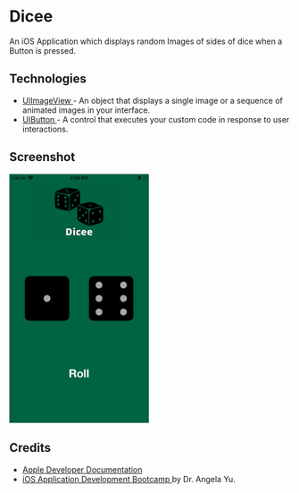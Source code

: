 #  Dicee
An iOS Application which displays random Images of sides of dice when a Button is pressed.

## Technologies
- <a href="https://developer.apple.com/documentation/uikit/uiimageview"> UIImageView </a> - An object that displays a single image or a sequence of animated images in your interface.
- <a href="https://developer.apple.com/documentation/uikit/uibutton"> UIButton </a> - A control that executes your custom code in response to user interactions.

## Screenshot
<img src="HomeScreen.png" width="250">

## Credits
- <a href="https://developer.apple.com/documentation"> Apple Developer Documentation </a>
- <a href="https://www.udemy.com/course/ios-13-app-development-bootcamp/"> iOS Application Development Bootcamp </a> by Dr. Angela Yu.
